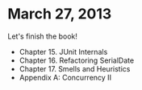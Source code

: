 # March 27, 2013

Let's finish the book!

* Chapter 15. JUnit Internals
* Chapter 16. Refactoring SerialDate
* Chapter 17. Smells and Heuristics
* Appendix A: Concurrency II
